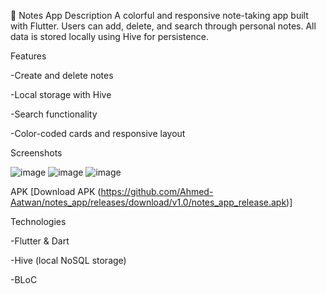 📝 Notes App
Description
A colorful and responsive note-taking app built with Flutter. Users can add, delete, and search through personal notes. All data is stored locally using Hive for persistence.

Features

-Create and delete notes

-Local storage with Hive

-Search functionality

-Color-coded cards and responsive layout

Screenshots

![image](https://github.com/user-attachments/assets/9fdda98f-d33f-49d0-8165-af7c902e4bba)
![image](https://github.com/user-attachments/assets/a31fca2d-bcf8-43ce-9c7b-4ef53d3f0133)
![image](https://github.com/user-attachments/assets/2906a538-d341-4ed3-9b6d-a2347e3b6230)

APK
[Download APK (https://github.com/Ahmed-Aatwan/notes_app/releases/download/v1.0/notes_app_release.apk)]

Technologies

-Flutter & Dart

-Hive (local NoSQL storage)

-BLoC
